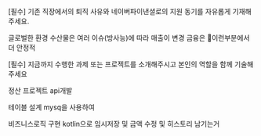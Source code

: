 \[필수] 기존 직장에서의 퇴직 사유와 네이버파이낸셜로의 지원 동기를 자유롭게 기재해주세요.

글로벌한 환경
수산물은 여러 이슈(방사능)에 따라 매출이 변경 금융은 이런부분에서 더 안정적

\[필수] 지금까지 수행한 과제 또는 프로젝트를 소개해주시고 본인의 역할을 함께 기술해주세요

정산 프로젝트
api개발

테이블 설계
mysq을 사용하여

비즈니스로직 구현
kotlin으로 임시저장 및 금액 수정 및 히스토리 남기는거



